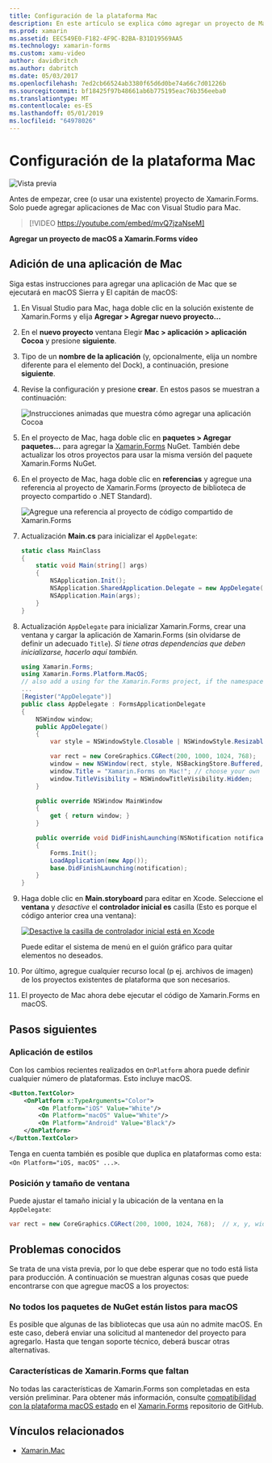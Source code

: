 ```yaml
---
title: Configuración de la plataforma Mac
description: En este artículo se explica cómo agregar un proyecto de Mac a un proyecto de Xamarin.Forms, que generará una aplicación capaz de ejecutarse en macOS Sierra y El capitán de macOS.
ms.prod: xamarin
ms.assetid: EEC549E0-F182-4F9C-B2BA-B31D19569AA5
ms.technology: xamarin-forms
ms.custom: xamu-video
author: davidbritch
ms.author: dabritch
ms.date: 05/03/2017
ms.openlocfilehash: 7ed2cb66524ab3380f65d6d0be74a66c7d01226b
ms.sourcegitcommit: bf18425f97b48661ab6b775195eac76b356eeba0
ms.translationtype: MT
ms.contentlocale: es-ES
ms.lasthandoff: 05/01/2019
ms.locfileid: "64978026"
---
```

# <a name="mac-platform-setup"></a>Configuración de la plataforma Mac

![Vista previa](~/media/shared/preview.png)

Antes de empezar, cree (o usar una existente) proyecto de Xamarin.Forms. Solo puede agregar aplicaciones de Mac con Visual Studio para Mac.

> [!VIDEO https://youtube.com/embed/mvQ7jzaNseM]

**Agregar un proyecto de macOS a Xamarin.Forms vídeo**

## <a name="adding-a-mac-app"></a>Adición de una aplicación de Mac

Siga estas instrucciones para agregar una aplicación de Mac que se ejecutará en macOS Sierra y El capitán de macOS:

1. En Visual Studio para Mac, haga doble clic en la solución existente de Xamarin.Forms y elija **Agregar > Agregar nuevo proyecto...**

2. En el **nuevo proyecto** ventana Elegir **Mac > aplicación > aplicación Cocoa** y presione **siguiente**.

3. Tipo de un **nombre de la aplicación** (y, opcionalmente, elija un nombre diferente para el elemento del Dock), a continuación, presione **siguiente**.

4. Revise la configuración y presione **crear**. En estos pasos se muestran a continuación:

    ![Instrucciones animadas que muestra cómo agregar una aplicación Cocoa](mac-images/add-macos-proj.gif)

5. En el proyecto de Mac, haga doble clic en **paquetes > Agregar paquetes...**  para agregar la [Xamarin.Forms](https://www.nuget.org/packages/Xamarin.Forms/) NuGet. También debe actualizar los otros proyectos para usar la misma versión del paquete Xamarin.Forms NuGet.

6. En el proyecto de Mac, haga doble clic en **referencias** y agregue una referencia al proyecto de Xamarin.Forms (proyecto de biblioteca de proyecto compartido o .NET Standard).

    ![Agregue una referencia al proyecto de código compartido de Xamarin.Forms](mac-images/references-sml.png)

7. Actualización **Main.cs** para inicializar el `AppDelegate`:

    ```csharp
    static class MainClass
    {
        static void Main(string[] args)
        {
            NSApplication.Init();
            NSApplication.SharedApplication.Delegate = new AppDelegate(); // add this line
            NSApplication.Main(args);
        }
    }
    ```

8. Actualización `AppDelegate` para inicializar Xamarin.Forms, crear una ventana y cargar la aplicación de Xamarin.Forms (sin olvidarse de definir un adecuado `Title`). _Si tiene otras dependencias que deben inicializarse, hacerlo aquí también._

    ```csharp
    using Xamarin.Forms;
    using Xamarin.Forms.Platform.MacOS;
    // also add a using for the Xamarin.Forms project, if the namespace is different to this file
    ...
    [Register("AppDelegate")]
    public class AppDelegate : FormsApplicationDelegate
    {
        NSWindow window;
        public AppDelegate()
        {
            var style = NSWindowStyle.Closable | NSWindowStyle.Resizable | NSWindowStyle.Titled;

            var rect = new CoreGraphics.CGRect(200, 1000, 1024, 768);
            window = new NSWindow(rect, style, NSBackingStore.Buffered, false);
            window.Title = "Xamarin.Forms on Mac!"; // choose your own Title here
            window.TitleVisibility = NSWindowTitleVisibility.Hidden;
        }

        public override NSWindow MainWindow
        {
            get { return window; }
        }

        public override void DidFinishLaunching(NSNotification notification)
        {
            Forms.Init();
            LoadApplication(new App());
            base.DidFinishLaunching(notification);
        }
    }
    ```

9. Haga doble clic en **Main.storyboard** para editar en Xcode. Seleccione el **ventana** y _desactive_ el **controlador inicial es** casilla (Esto es porque el código anterior crea una ventana):

    [![Desactive la casilla de controlador inicial está en Xcode](mac-images/xcode-init-controller-sml.png)](mac-images/xcode-init-controller.png#lightbox)

    Puede editar el sistema de menú en el guión gráfico para quitar elementos no deseados.

10. Por último, agregue cualquier recurso local (p ej. archivos de imagen) de los proyectos existentes de plataforma que son necesarios.

11. El proyecto de Mac ahora debe ejecutar el código de Xamarin.Forms en macOS.

## <a name="next-steps"></a>Pasos siguientes

### <a name="styling"></a>Aplicación de estilos

Con los cambios recientes realizados en `OnPlatform` ahora puede definir cualquier número de plataformas. Esto incluye macOS.

```xml
<Button.TextColor>
    <OnPlatform x:TypeArguments="Color">
        <On Platform="iOS" Value="White"/>
        <On Platform="macOS" Value="White"/>
        <On Platform="Android" Value="Black"/>
    </OnPlatform>
</Button.TextColor>
```

Tenga en cuenta también es posible que duplica en plataformas como esta: `<On Platform="iOS, macOS" ...>`.

### <a name="window-size-and-position"></a>Posición y tamaño de ventana

Puede ajustar el tamaño inicial y la ubicación de la ventana en la `AppDelegate`:

```csharp
var rect = new CoreGraphics.CGRect(200, 1000, 1024, 768);  // x, y, width, height
```

## <a name="known-issues"></a>Problemas conocidos

Se trata de una vista previa, por lo que debe esperar que no todo está lista para producción. A continuación se muestran algunas cosas que puede encontrarse con que agregue macOS a los proyectos:

### <a name="not-all-nugets-are-ready-for-macos"></a>No todos los paquetes de NuGet están listos para macOS

Es posible que algunas de las bibliotecas que usa aún no admite macOS. En este caso, deberá enviar una solicitud al mantenedor del proyecto para agregarlo. Hasta que tengan soporte técnico, deberá buscar otras alternativas.

### <a name="missing-xamarinforms-features"></a>Características de Xamarin.Forms que faltan

No todas las características de Xamarin.Forms son completadas en esta versión preliminar. Para obtener más información, consulte [compatibilidad con la plataforma macOS estado](https://github.com/xamarin/Xamarin.Forms/wiki/Platform-Support-macOS-Status) en el [Xamarin.Forms](https://github.com/xamarin/Xamarin.Forms) repositorio de GitHub.

## <a name="related-links"></a>Vínculos relacionados

- [Xamarin.Mac](~/mac/index.yml)
